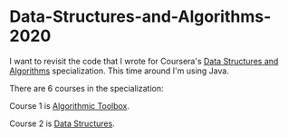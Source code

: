 # Data-Structures-and-Algorithms-2020


I want to revisit the code that I wrote for Coursera's [Data Structures and Algorithms](https://www.coursera.org/specializations/data-structures-algorithms) specialization. This time around I'm using Java.

There are 6 courses in the specialization:

Course 1 is [Algorithmic Toolbox](https://www.coursera.org/learn/algorithmic-toolbox?specialization=data-structures-algorithms).

Course 2 is [Data Structures](https://www.coursera.org/learn/data-structures?specialization=data-structures-algorithms).